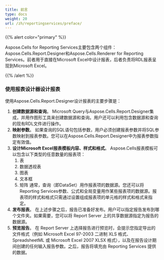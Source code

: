 ```yaml
---
title: 前言
type: docs
weight: 20
url: /zh/reportingservices/preface/
---
```


{{% alert color="primary" %}} 

Aspose.Cells for Reporting Services主要包含两个组件：Aspose.Cells.Report.Designer和Aspose.Cells.Renderer for Reporting Services。前者用于直接在Microsoft Excel中设计报表，后者负责将RDL报表呈现到Microsoft Excel。 

{{% /alert %}} 
### **使用报表设计器设计报表**
使用Aspose.Cells.Report.Designer设计报表的主要步骤是：

1. **创建数据源和查询**。
   Microsoft Query与Aspose.Cells.Report.Designer集成，并用作图形工具来创建数据源和查询。用户还可以利用包含数据源和查询的现有RDL文件进行操作。
1. **映射参数**。
   如果查询的SQL语句包括参数，用户必须创建报表参数并将SQL参数映射到报表参数。您可以在Aspose.Cells.Report.Designer中为报表参数指定有效值。
1. **设计Microsoft Excel报表模板内容、样式和格式**。
   Aspose.Cells报表模板可以包含以下类型的任意数量的报表项： 
   1. 表
   1. 数据透视表
   1. 图表
   1. 文本框
   1. 矩阵
      通常，查询（即DataSet）用作报表项的数据源。您还可以将Reporting Services参数、公式和全局变量用作某些报表项的数据源。报表项的样式和格式只需通过设置组成报表项的单元格的样式和格式来指定。
1. **发布报表**。
   在上述步骤之后，报告已准备好发布。用户可以指定报告发布到哪个文件夹。如果需要，您可以将 Report Server 上的共享数据源指定为报告的数据源。
1. **预览报告**。
   在 Report Server 上选择报告进行预览时，会提示您指定导出的文件格式（例如 Microsoft Excel 97-2003 二进制 XLS 格式、SpreadsheetML 或 Microsoft Excel 2007 XLSX 格式），以及在报告设计期间创建的任何输入报告参数。之后，报告将填充由 Reporting Services 提供的数据。
